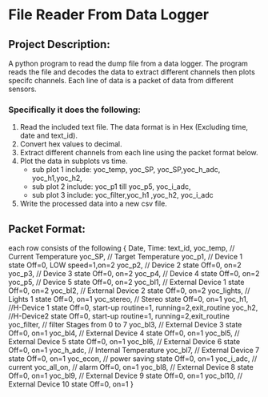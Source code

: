  # **File Reader From Data Logger** 
 ## Project Description:
 A python program to read the dump file from a data logger. The program reads the file and decodes the data to extract different channels then plots specifc channels. Each line of data is a packet of data from different sensors.
 ### Specifically it does the following:
1. Read the included text file.
The data format is in Hex (Excluding time, date and text_id).
2. Convert hex values to decimal.
3. Extract different channels from each line using the packet format below.
4. Plot the data in subplots vs time.
      * sub plot 1 include: yoc_temp, yoc_SP, yoc_SP,yoc_h_adc, yoc_h1,yoc_h2,
      * sub plot 2 include: yoc_p1 till yoc_p5, yoc_i_adc,
      * sub plot 3 include: yoc_filter,yoc_h1 ,yoc_h2, yoc_i_adc
5. Write the processed data into a new csv file.

## Packet Format:
each row consists of the following
{
Date,
Time:
text_id,
yoc_temp, // Current Temperature
yoc_SP, // Target Temperature
yoc_p1, // Device 1 state Off=0, LOW speed=1,on=2
yoc_p2, // Device 2 state Off=0, on=2
yoc_p3, // Device 3 state Off=0, on=2
yoc_p4, // Device 4 state Off=0, on=2
yoc_p5, // Device 5 state Off=0, on=2
yoc_bl1, // External Device 1 state Off=0, on=2
yoc_bl2, // External Device 2 state Off=0, on=2
yoc_lights, // Lights 1 state Off=0, on=1
yoc_stereo, // Stereo state Off=0, on=1
yoc_h1, //H-Device 1 state Off=0, start-up routine=1, running=2,exit_routine
yoc_h2, //H-Device2 state Off=0, start-up routine=1, running=2,exit_routine
yoc_filter, // filter Stages from 0 to 7
yoc_bl3, // External Device 3 state Off=0, on=1
yoc_bl4, // External Device 4 state Off=0, on=1
yoc_bl5, // External Device 5 state Off=0, on=1
yoc_bl6, // External Device 6 state Off=0, on=1
yoc_h_adc, // Internal Temperature
yoc_bl7, // External Device 7 state Off=0, on=1
yoc_econ, // power saving state Off=0, on=1
yoc_i_adc, // current
yoc_all_on, // alarm Off=0, on=1
yoc_bl8, // External Device 8 state Off=0, on=1
yoc_bl9, // External Device 9 state Off=0, on=1
yoc_bl10, // External Device 10 state Off=0, on=1
}
 
 
